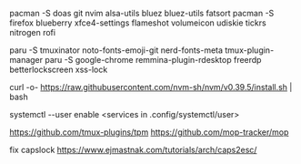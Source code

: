 pacman -S doas git nvim alsa-utils bluez bluez-utils fatsort
pacman -S firefox blueberry xfce4-settings flameshot volumeicon udiskie tickrs \
 nitrogen rofi

paru -S tmuxinator noto-fonts-emoji-git nerd-fonts-meta tmux-plugin-manager
paru -S google-chrome remmina-plugin-rdesktop freerdp betterlockscreen xss-lock

curl -o- https://raw.githubusercontent.com/nvm-sh/nvm/v0.39.5/install.sh | bash

systemctl --user enable <services in .config/systemctl/user>

https://github.com/tmux-plugins/tpm
https://github.com/mop-tracker/mop

fix capslock https://www.ejmastnak.com/tutorials/arch/caps2esc/
